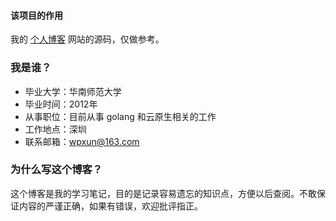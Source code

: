 #### 该项目的作用
我的 [个人博客](https://blog.jemper.cn) 网站的源码，仅做参考。

### 我是谁？
- 毕业大学：华南师范大学
- 毕业时间：2012年
- 从事职位：目前从事 golang 和云原生相关的工作
- 工作地点：深圳
- 联系邮箱：wpxun@163.com


### 为什么写这个博客？
这个博客是我的学习笔记，目的是记录容易遗忘的知识点，方便以后查阅。不敢保证内容的严谨正确，如果有错误，欢迎批评指正。
